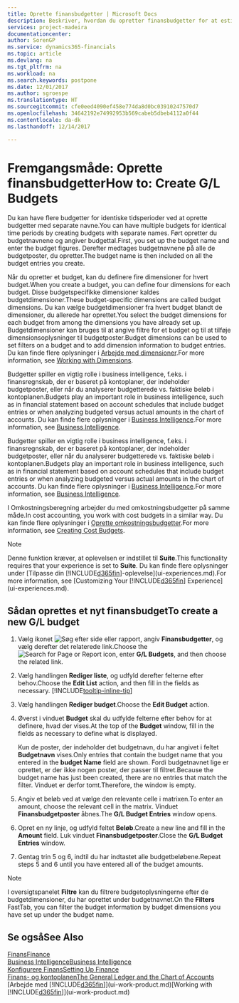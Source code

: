 ```yaml
---
title: Oprette finansbudgetter | Microsoft Docs
description: Beskriver, hvordan du opretter finansbudgetter for at estimere forskellige finansielle aktiviteter og tildele dimensioner i forbindelse med business intelligence.
services: project-madeira
documentationcenter: 
author: SorenGP
ms.service: dynamics365-financials
ms.topic: article
ms.devlang: na
ms.tgt_pltfrm: na
ms.workload: na
ms.search.keywords: postpone
ms.date: 12/01/2017
ms.author: sgroespe
ms.translationtype: HT
ms.sourcegitcommit: cfe0eed4090ef458e774da8d0bc03910247570d7
ms.openlocfilehash: 34642192e74992953b569cabeb5dbeb4112a0f44
ms.contentlocale: da-dk
ms.lasthandoff: 12/14/2017

---
```

# <a name="how-to-create-gl-budgets"></a><span data-ttu-id="0dfae-103">Fremgangsmåde: Oprette finansbudgetter</span><span class="sxs-lookup"><span data-stu-id="0dfae-103">How to: Create G/L Budgets</span></span>
<span data-ttu-id="0dfae-104">Du kan have flere budgetter for identiske tidsperioder ved at oprette budgetter med separate navne.</span><span class="sxs-lookup"><span data-stu-id="0dfae-104">You can have multiple budgets for identical time periods by creating budgets with separate names.</span></span> <span data-ttu-id="0dfae-105">Ført opretter du budgetnavnene og angiver budgettal.</span><span class="sxs-lookup"><span data-stu-id="0dfae-105">First, you set up the budget name and enter the budget figures.</span></span> <span data-ttu-id="0dfae-106">Derefter medtages budgetnavnene på alle de budgetposter, du opretter.</span><span class="sxs-lookup"><span data-stu-id="0dfae-106">The budget name is then included on all the budget entries you create.</span></span>  

 <span data-ttu-id="0dfae-107">Når du opretter et budget, kan du definere fire dimensioner for hvert budget.</span><span class="sxs-lookup"><span data-stu-id="0dfae-107">When you create a budget, you can define four dimensions for each budget.</span></span> <span data-ttu-id="0dfae-108">Disse budgetspecifikke dimensioner kaldes budgetdimensioner.</span><span class="sxs-lookup"><span data-stu-id="0dfae-108">These budget-specific dimensions are called budget dimensions.</span></span> <span data-ttu-id="0dfae-109">Du kan vælge budgetdimensioner fra hvert budget blandt de dimensioner, du allerede har oprettet.</span><span class="sxs-lookup"><span data-stu-id="0dfae-109">You select the budget dimensions for each budget from among the dimensions you have already set up.</span></span> <span data-ttu-id="0dfae-110">Budgetdimensioner kan bruges til at angive filtre for et budget og til at tilføje dimensionsoplysninger til budgetposter.</span><span class="sxs-lookup"><span data-stu-id="0dfae-110">Budget dimensions can be used to set filters on a budget and to add dimension information to budget entries.</span></span> <span data-ttu-id="0dfae-111">Du kan finde flere oplysninger i [Arbejde med dimensioner](finance-dimensions.md).</span><span class="sxs-lookup"><span data-stu-id="0dfae-111">For more information, see [Working with Dimensions](finance-dimensions.md).</span></span>

 <span data-ttu-id="0dfae-112">Budgetter spiller en vigtig rolle i business intelligence, f.eks. i finansregnskab, der er baseret på kontoplaner, der indeholder budgetposter, eller når du analyserer budgetterede vs. faktiske beløb i kontoplanen.</span><span class="sxs-lookup"><span data-stu-id="0dfae-112">Budgets play an important role in business intelligence, such as in financial statement based on account schedules that include budget entries or when analyzing budgeted versus actual amounts in the chart of accounts.</span></span> <span data-ttu-id="0dfae-113">Du kan finde flere oplysninger i [Business Intelligence](bi.md).</span><span class="sxs-lookup"><span data-stu-id="0dfae-113">For more information, see [Business Intelligence](bi.md).</span></span>

 <span data-ttu-id="0dfae-114">Budgetter spiller en vigtig rolle i business intelligence, f.eks. i finansregnskab, der er baseret på kontoplaner, der indeholder budgetposter, eller når du analyserer budgetterede vs. faktiske beløb i kontoplanen.</span><span class="sxs-lookup"><span data-stu-id="0dfae-114">Budgets play an important role in business intelligence, such as in financial statement based on account schedules that include budget entries or when analyzing budgeted versus actual amounts in the chart of accounts.</span></span> <span data-ttu-id="0dfae-115">Du kan finde flere oplysninger i [Business Intelligence](bi.md).</span><span class="sxs-lookup"><span data-stu-id="0dfae-115">For more information, see [Business Intelligence](bi.md).</span></span>

<span data-ttu-id="0dfae-116">I Omkostningsberegning arbejder du med omkostningsbudgetter på samme måde.</span><span class="sxs-lookup"><span data-stu-id="0dfae-116">In cost accounting, you work with cost budgets in a similar way.</span></span> <span data-ttu-id="0dfae-117">Du kan finde flere oplysninger i [Oprette omkostningsbudgetter](finance-create-cost-budgets.md).</span><span class="sxs-lookup"><span data-stu-id="0dfae-117">For more information, see [Creating Cost Budgets](finance-create-cost-budgets.md).</span></span>    

 > [!NOTE]  
>   <span data-ttu-id="0dfae-118">Denne funktion kræver, at oplevelsen er indstillet til **Suite**.</span><span class="sxs-lookup"><span data-stu-id="0dfae-118">This functionality requires that your experience is set to **Suite**.</span></span> <span data-ttu-id="0dfae-119">Du kan finde flere oplysninger under [Tilpasse din [!INCLUDE[d365fin](includes/d365fin_md.md)]-oplevelse](ui-experiences.md).</span><span class="sxs-lookup"><span data-stu-id="0dfae-119">For more information, see [Customizing Your [!INCLUDE[d365fin](includes/d365fin_md.md)] Experience](ui-experiences.md).</span></span>  

## <a name="to-create-a-new-gl-budget"></a><span data-ttu-id="0dfae-120">Sådan oprettes et nyt finansbudget</span><span class="sxs-lookup"><span data-stu-id="0dfae-120">To create a new G/L budget</span></span>  
1. <span data-ttu-id="0dfae-121">Vælg ikonet ![Søg efter side eller rapport](media/ui-search/search_small.png "Ikonet Søg efter side eller rapport"), angiv **Finansbudgetter**, og vælg derefter det relaterede link.</span><span class="sxs-lookup"><span data-stu-id="0dfae-121">Choose the ![Search for Page or Report](media/ui-search/search_small.png "Search for Page or Report icon") icon, enter **G/L Budgets**, and then choose the related link.</span></span>  
2. <span data-ttu-id="0dfae-122">Vælg handlingen **Rediger liste**, og udfyld derefter felterne efter behov.</span><span class="sxs-lookup"><span data-stu-id="0dfae-122">Choose the **Edit List** action, and then fill in the fields as necessary.</span></span> [!INCLUDE[tooltip-inline-tip](includes/tooltip-inline-tip_md.md)]  
3. <span data-ttu-id="0dfae-123">Vælg handlingen **Rediger budget**.</span><span class="sxs-lookup"><span data-stu-id="0dfae-123">Choose the **Edit Budget** action.</span></span>
4. <span data-ttu-id="0dfae-124">Øverst i vinduet **Budget** skal du udfylde felterne efter behov for at definere, hvad der vises.</span><span class="sxs-lookup"><span data-stu-id="0dfae-124">At the top of the **Budget** window, fill in the fields as necessary to define what is displayed.</span></span>  

    <span data-ttu-id="0dfae-125">Kun de poster, der indeholder det budgetnavn, du har angivet i feltet **Budgetnavn** vises.</span><span class="sxs-lookup"><span data-stu-id="0dfae-125">Only entries that contain the budget name that you entered in the **budget Name** field are shown.</span></span> <span data-ttu-id="0dfae-126">Fordi budgetnavnet lige er oprettet, er der ikke nogen poster, der passer til filtret.</span><span class="sxs-lookup"><span data-stu-id="0dfae-126">Because the budget name has just been created, there are no entries that match the filter.</span></span> <span data-ttu-id="0dfae-127">Vinduet er derfor tomt.</span><span class="sxs-lookup"><span data-stu-id="0dfae-127">Therefore, the window is empty.</span></span>  
5. <span data-ttu-id="0dfae-128">Angiv et beløb ved at vælge den relevante celle i matrixen.</span><span class="sxs-lookup"><span data-stu-id="0dfae-128">To enter an amount, choose the relevant cell in the matrix.</span></span> <span data-ttu-id="0dfae-129">Vinduet **Finansbudgetposter** åbnes.</span><span class="sxs-lookup"><span data-stu-id="0dfae-129">The **G/L Budget Entries** window opens.</span></span>  
6. <span data-ttu-id="0dfae-130">Opret en ny linje, og udfyld feltet **Beløb**.</span><span class="sxs-lookup"><span data-stu-id="0dfae-130">Create a new line and fill in the **Amount** field.</span></span> <span data-ttu-id="0dfae-131">Luk vinduet **Finansbudgetposter**.</span><span class="sxs-lookup"><span data-stu-id="0dfae-131">Close the **G/L Budget Entries** window.</span></span>  
7. <span data-ttu-id="0dfae-132">Gentag trin 5 og 6, indtil du har indtastet alle budgetbeløbene.</span><span class="sxs-lookup"><span data-stu-id="0dfae-132">Repeat steps 5 and 6 until you have entered all of the budget amounts.</span></span>  

> [!NOTE]  
>  <span data-ttu-id="0dfae-133">I oversigtspanelet **Filtre** kan du filtrere budgetoplysningerne efter de budgetdimensioner, du har oprettet under budgetnavnet.</span><span class="sxs-lookup"><span data-stu-id="0dfae-133">On the **Filters** FastTab, you can filter the budget information by budget dimensions you have set up under the budget name.</span></span>   

## <a name="see-also"></a><span data-ttu-id="0dfae-134">Se også</span><span class="sxs-lookup"><span data-stu-id="0dfae-134">See Also</span></span>
[<span data-ttu-id="0dfae-135">Finans</span><span class="sxs-lookup"><span data-stu-id="0dfae-135">Finance</span></span>](finance.md)  
[<span data-ttu-id="0dfae-136">Business Intelligence</span><span class="sxs-lookup"><span data-stu-id="0dfae-136">Business Intelligence</span></span>](bi.md)  
[<span data-ttu-id="0dfae-137">Konfigurere Finans</span><span class="sxs-lookup"><span data-stu-id="0dfae-137">Setting Up Finance</span></span>](finance-setup-finance.md)  
[<span data-ttu-id="0dfae-138">Finans- og kontoplanen</span><span class="sxs-lookup"><span data-stu-id="0dfae-138">The General Ledger and the Chart of Accounts</span></span>](finance-general-ledger.md)  
<span data-ttu-id="0dfae-139">[Arbejde med [!INCLUDE[d365fin](includes/d365fin_md.md)]](ui-work-product.md)</span><span class="sxs-lookup"><span data-stu-id="0dfae-139">[Working with [!INCLUDE[d365fin](includes/d365fin_md.md)]](ui-work-product.md)</span></span>  

